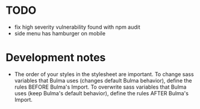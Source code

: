 # TODO
* fix high severity vulnerability found with npm audit
* side menu has hamburger on mobile

# Development notes
* The order of your styles in the stylesheet are important. To change sass variables that Bulma uses (changes default Bulma behavior), define the rules BEFORE Bulma's Import. To overwrite sass variables that Bulma uses (keep Bulma's default behavior), define the rules AFTER Bulma's Import.